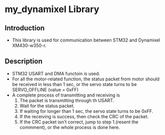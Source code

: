 # my_dynamixel Library

## Introduction
- This library is used for communication between STM32 and Dynamixel XM430-w350-r.

## Description
- STM32 USART and DMA functoin is used.
- For all the motor-related function, the status packet from motor should be received in less than 1 sec, or the servo state turns to be SERVO_OFFLINE (value = 0xFF)
- A complete process of transmitting and receiving is 
    1. The packet is transmitting through th USART.
    2. Wait for the status packet.
    3. If waiting for longer than 1 sec, the servo state turns to be 0xFF.
    4. If the receiving is success, then check the CRC of the packet. 
    5. If the CRC packet isn't correct, jump to step 1.(resent the commment), or the whole process is done here.
